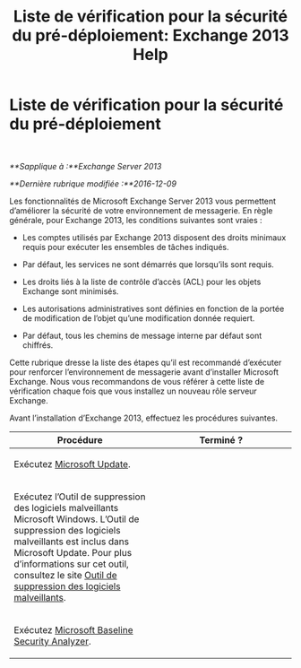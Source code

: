 ﻿---
title: 'Liste de vérification pour la sécurité du pré-déploiement: Exchange 2013 Help'
TOCTitle: Liste de vérification pour la sécurité du pré-déploiement
ms:assetid: 0cbfad59-f503-48a0-8184-6ca999d89e61
ms:mtpsurl: https://technet.microsoft.com/fr-fr/library/Aa996026(v=EXCHG.150)
ms:contentKeyID: 50477548
ms.date: 04/24/2018
mtps_version: v=EXCHG.150
ms.translationtype: HT
---

# Liste de vérification pour la sécurité du pré-déploiement

 

_**Sapplique à :**Exchange Server 2013_

_**Dernière rubrique modifiée :**2016-12-09_

Les fonctionnalités de Microsoft Exchange Server 2013 vous permettent d’améliorer la sécurité de votre environnement de messagerie. En règle générale, pour Exchange 2013, les conditions suivantes sont vraies :

  - Les comptes utilisés par Exchange 2013 disposent des droits minimaux requis pour exécuter les ensembles de tâches indiqués.

  - Par défaut, les services ne sont démarrés que lorsqu’ils sont requis.

  - Les droits liés à la liste de contrôle d’accès (ACL) pour les objets Exchange sont minimisés.

  - Les autorisations administratives sont définies en fonction de la portée de modification de l’objet qu’une modification donnée requiert.

  - Par défaut, tous les chemins de message interne par défaut sont chiffrés.

Cette rubrique dresse la liste des étapes qu’il est recommandé d’exécuter pour renforcer l’environnement de messagerie avant d’installer Microsoft Exchange. Nous vous recommandons de vous référer à cette liste de vérification chaque fois que vous installez un nouveau rôle serveur Exchange.

Avant l’installation d’Exchange 2013, effectuez les procédures suivantes.


<table>
<colgroup>
<col style="width: 50%" />
<col style="width: 50%" />
</colgroup>
<thead>
<tr class="header">
<th>Procédure</th>
<th>Terminé ?</th>
</tr>
</thead>
<tbody>
<tr class="odd">
<td><p>Exécutez <a href="https://go.microsoft.com/fwlink/p/?linkid=54836">Microsoft Update</a>.</p></td>
<td><p></p></td>
</tr>
<tr class="even">
<td><p>Exécutez l’Outil de suppression des logiciels malveillants Microsoft Windows. L’Outil de suppression des logiciels malveillants est inclus dans Microsoft Update. Pour plus d’informations sur cet outil, consultez le site <a href="http://go.microsoft.com/fwlink/p/?linkid=73452">Outil de suppression des logiciels malveillants</a>.</p></td>
<td><p></p></td>
</tr>
<tr class="odd">
<td><p>Exécutez <a href="https://go.microsoft.com/fwlink/p/?linkid=16526">Microsoft Baseline Security Analyzer</a>.</p></td>
<td><p></p></td>
</tr>
</tbody>
</table>

